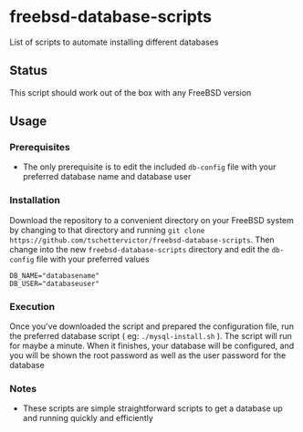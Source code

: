 # freebsd-database-scripts
List of scripts to automate installing different databases

## Status
This script should work out of the box with any FreeBSD version

## Usage

### Prerequisites
* The only prerequisite is to edit the included `db-config` file with your preferred database name and database user

### Installation
Download the repository to a convenient directory on your FreeBSD system by changing to that directory and running `git clone https://github.com/tschettervictor/freebsd-database-scripts`.  Then change into the new `freebsd-database-scripts` directory and edit the `db-config` file with your preferred values
```
DB_NAME="databasename"
DB_USER="databaseuser"
```

### Execution
Once you've downloaded the script and prepared the configuration file, run the preferred database script ( eg: `./mysql-install.sh` ). The script will run for maybe a minute. When it finishes, your database will be configured, and you will be shown the root password as well as the user password for the database

### Notes
- These scripts are simple straightforward scripts to get a database up and running quickly and efficiently
